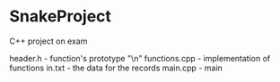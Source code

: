 # SnakeProject
C++ project on exam

header.h - function's prototype "\n"
functions.cpp - implementation of functions
in.txt - the data for the records
main.cpp - main
